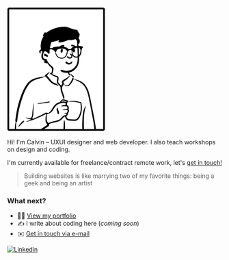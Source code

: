 ![a sketch of myself](https://github.com/calvintan/calvintan/blob/master/avatar.jpg)

Hi! I'm Calvin – UXUI designer and web developer. I also teach workshops on design and coding.

I'm currently available for freelance/contract remote work, let's [get in touch!](mailto:hello@calvin-tan.com)

> Building websites is like marrying two of my favorite things: being a geek and being an artist

### What next?
- :man_technologist: [View my portfolio](http://www.calvin-tan.com)
- :writing_hand: I write about coding here (_coming soon_)
- :envelope: [Get in touch via e-mail](mailto:hello@calvin-tan.com)

[![Linkedin](https://img.shields.io/badge/-Linkedin-blue?style=flat-square&logo=Linkedin&logoColor=white&link=https://www.linkedin.com/in/calvintbs/)](https://www.linkedin.com/in/calvintbs/)
